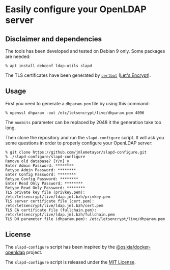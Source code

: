 # Easily configure your OpenLDAP server

## Disclaimer and dependencies

The tools has been developed and tested on Debian 9 only. Some packages are
needed:

```
% apt install debconf ldap-utils slapd
```

The TLS certificates have been generated by [`certbot`][certbot]
([Let's Encrypt][letsencrypt]).

## Usage

First you need to generate a `dhparam.pem` file by using this command:

```
% openssl dhparam -out /etc/letsencrypt/live/dhparam.pem 4096
```

The `numbits` parameter can be replaced by 2048 it the generation take too long.

Then clone the repository and run the `slapd-configure` script. It will ask you
some questions in order to properly configure your OpenLDAP server:

```
% git clone https://github.com/jmlemetayer/slapd-configure.git
% ./slapd-configure/slapd-configure
Remove old database? [Y/n] y
Enter Admin Password: ********
Retype Admin Password: ********
Enter Config Password: ********
Retype Config Password: ********
Enter Read Only Password: ********
Retype Read Only Password: ********
TLS private key file (privkey.pem): /etc/letsencrypt/live/ldap.jml.bzh/privkey.pem
TLS server certificate file (cert.pem): /etc/letsencrypt/live/ldap.jml.bzh/cert.pem
TLS CA certificate file (fullchain.pem): /etc/letsencrypt/live/ldap.jml.bzh/fullchain.pem
TLS DH parameter file (dhparam.pem): /etc/letsencrypt/live/dhparam.pem
```

## License

The `slapd-configure` script has been inspired by the
[@osixia/docker-openldap] project.

The `slapd-configure` script is released under the [MIT License][mit].

[certbot]: https://certbot.eff.org
[letsencrypt]: https://letsencrypt.org
[@osixia/docker-openldap]: https://github.com/osixia/docker-openldap
[mit]: https://opensource.org/licenses/MIT
